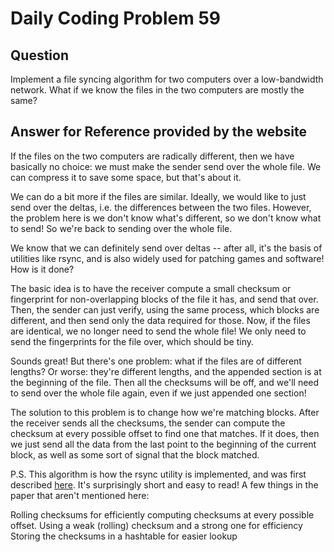 # Daily Coding Problem 59

## Question

Implement a file syncing algorithm for two computers over a low-bandwidth network. What if we know the files in the two computers are mostly the same?

## Answer for Reference provided by the website

If the files on the two computers are radically different, then we have basically no choice: we must make the sender send over the whole file. We can compress it to save some space, but that's about it.

We can do a bit more if the files are similar. Ideally, we would like to just send over the deltas, i.e. the differences between the two files. However, the problem here is we don't know what's different, so we don't know what to send! So we're back to sending over the whole file.

We know that we can definitely send over deltas -- after all, it's the basis of utilities like rsync, and is also widely used for patching games and software! How is it done?

The basic idea is to have the receiver compute a small checksum or fingerprint for non-overlapping blocks of the file it has, and send that over. Then, the sender can just verify, using the same process, which blocks are different, and then send only the data required for those. Now, if the files are identical, we no longer need to send the whole file! We only need to send the fingerprints for the file over, which should be tiny.

Sounds great! But there's one problem: what if the files are of different lengths? Or worse: they're different lengths, and the appended section is at the beginning of the file. Then all the checksums will be off, and we'll need to send over the whole file again, even if we just appended one section!

The solution to this problem is to change how we're matching blocks. After the receiver sends all the checksums, the sender can compute the checksum at every possible offset to find one that matches. If it does, then we just send all the data from the last point to the beginning of the current block, as well as some sort of signal that the block matched.

P.S. This algorithm is how the rsync utility is implemented, and was first described [here](https://www.andrew.cmu.edu/course/15-749/READINGS/required/cas/tridgell96.pdf). It's surprisingly short and easy to read! A few things in the paper that aren't mentioned here:

Rolling checksums for efficiently computing checksums at every possible offset.
Using a weak (rolling) checksum and a strong one for efficiency
Storing the checksums in a hashtable for easier lookup
